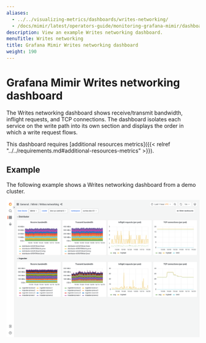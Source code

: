 ```yaml
---
aliases:
  - ../../visualizing-metrics/dashboards/writes-networking/
  - /docs/mimir/latest/operators-guide/monitoring-grafana-mimir/dashboards/writes-networking/
description: View an example Writes networking dashboard.
menuTitle: Writes networking
title: Grafana Mimir Writes networking dashboard
weight: 190
---
```


# Grafana Mimir Writes networking dashboard

The Writes networking dashboard shows receive/transmit bandwidth, inflight requests, and TCP connections.
The dashboard isolates each service on the write path into its own section and displays the order in which a write request flows.

This dashboard requires [additional resources metrics]({{< relref "../../requirements.md#additional-resources-metrics" >}}).

## Example

The following example shows a Writes networking dashboard from a demo cluster.

![Grafana Mimir writes networking dashboard](mimir-writes-networking.png)
